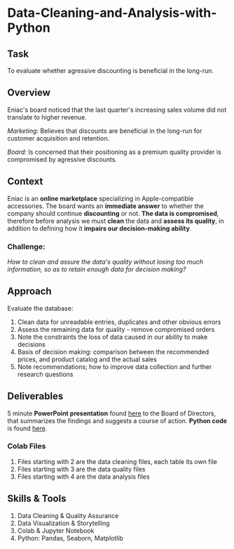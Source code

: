 # Data-Cleaning-and-Analysis-with-Python
## Task
To evaluate whether agressive discounting is beneficial in the long-run.

## Overview 
Eniac's board noticed that the last quarter's increasing sales volume did not translate to higher revenue.

  _Marketing_: Believes that discounts are beneficial in the long-run for customer acquisition and retention.
  
  _Board_: Is concerned that their positioning as a premium quality provider is compromised by agressive discounts.

## Context
Eniac is an **online marketplace** specializing in Apple-compatible accessories. The board wants an **immediate answer** to whether the company should continue **discounting** or not. **The data is compromised**, therefore before analysis we must **clean** the data and **assess its quality**, in addition to defining how it **impairs our decision-making ability**.

### Challenge: 
*How to clean and assure the data's quality without losing too much information, so as to retain enough data for decision making?* 

## Approach
Evaluate the database:
1. Clean data for unreadable entries, duplicates and other obvious errors
2. Assess the remaining data for quality - remove compromised orders
3. Note the constraints the loss of data caused in our ability to make decisions
4. Basis of decision making: comparison between the recommended prices, and product catalog and the actual sales
5. Note recommendations; how to improve data collection and further research questions

## Deliverables
5 minute **PowerPoint presentation** found [here](https://drive.google.com/file/d/1pi3bMzv7sUl4BDP809HX1JG2WO2Z51bK/view?usp=sharing) to the Board of Directors, that summarizes the findings and suggests a course of action.
**Python code** is found [here](https://github.com/Cintia0528/Data-Cleaning-and-Analysis-with-Python.git).

### Colab Files
  1. Files starting with 2 are the data cleaning files, each table its own file
  2. Files starting with 3 are the data quality files
  3. Files starting with 4 are the data analysis files

## Skills & Tools
1. Data Cleaning & Quality Assurance
2. Data Visualization & Storytelling
3. Colab & Jupyter Notebook
4. Python: Pandas, Seaborn, Matplotlib
